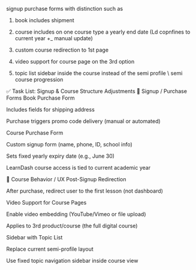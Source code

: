 
signup purchase forms with distinction such as 
1. book includes shipment 
2. course includes on one course type a yearly end date (Ld copnfines to current year +_ manual update)

1. custom course redirection to 1st page
2. video support for course page on the 3rd option
3. topic list sidebar inside the course instead of the semi profile \ semi course progression


✅ Task List: Signup & Course Structure Adjustments
🔹 Signup / Purchase Forms
Book Purchase Form

Includes fields for shipping address

Purchase triggers promo code delivery (manual or automated)

Course Purchase Form

Custom signup form (name, phone, ID, school info)

Sets fixed yearly expiry date (e.g., June 30)

LearnDash course access is tied to current academic year

🔹 Course Behavior / UX
Post-Signup Redirection

After purchase, redirect user to the first lesson (not dashboard)

Video Support for Course Pages

Enable video embedding (YouTube/Vimeo or file upload)

Applies to 3rd product/course (the full digital course)

Sidebar with Topic List

Replace current semi-profile layout

Use fixed topic navigation sidebar inside course view

